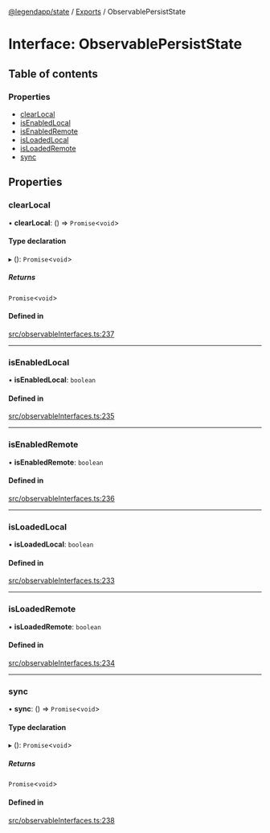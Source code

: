 [@legendapp/state](../README.md) / [Exports](../modules.md) / ObservablePersistState

# Interface: ObservablePersistState

## Table of contents

### Properties

- [clearLocal](ObservablePersistState.md#clearlocal)
- [isEnabledLocal](ObservablePersistState.md#isenabledlocal)
- [isEnabledRemote](ObservablePersistState.md#isenabledremote)
- [isLoadedLocal](ObservablePersistState.md#isloadedlocal)
- [isLoadedRemote](ObservablePersistState.md#isloadedremote)
- [sync](ObservablePersistState.md#sync)

## Properties

### clearLocal

• **clearLocal**: () => `Promise`<`void`\>

#### Type declaration

▸ (): `Promise`<`void`\>

##### Returns

`Promise`<`void`\>

#### Defined in

[src/observableInterfaces.ts:237](https://github.com/matthewmturner/legend-state/blob/69a8199/src/observableInterfaces.ts#L237)

___

### isEnabledLocal

• **isEnabledLocal**: `boolean`

#### Defined in

[src/observableInterfaces.ts:235](https://github.com/matthewmturner/legend-state/blob/69a8199/src/observableInterfaces.ts#L235)

___

### isEnabledRemote

• **isEnabledRemote**: `boolean`

#### Defined in

[src/observableInterfaces.ts:236](https://github.com/matthewmturner/legend-state/blob/69a8199/src/observableInterfaces.ts#L236)

___

### isLoadedLocal

• **isLoadedLocal**: `boolean`

#### Defined in

[src/observableInterfaces.ts:233](https://github.com/matthewmturner/legend-state/blob/69a8199/src/observableInterfaces.ts#L233)

___

### isLoadedRemote

• **isLoadedRemote**: `boolean`

#### Defined in

[src/observableInterfaces.ts:234](https://github.com/matthewmturner/legend-state/blob/69a8199/src/observableInterfaces.ts#L234)

___

### sync

• **sync**: () => `Promise`<`void`\>

#### Type declaration

▸ (): `Promise`<`void`\>

##### Returns

`Promise`<`void`\>

#### Defined in

[src/observableInterfaces.ts:238](https://github.com/matthewmturner/legend-state/blob/69a8199/src/observableInterfaces.ts#L238)
